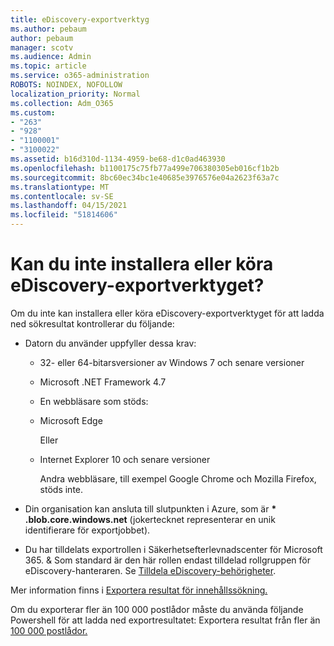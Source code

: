 ```yaml
---
title: eDiscovery-exportverktyg
ms.author: pebaum
author: pebaum
manager: scotv
ms.audience: Admin
ms.topic: article
ms.service: o365-administration
ROBOTS: NOINDEX, NOFOLLOW
localization_priority: Normal
ms.collection: Adm_O365
ms.custom:
- "263"
- "928"
- "1100001"
- "3100022"
ms.assetid: b16d310d-1134-4959-be68-d1c0ad463930
ms.openlocfilehash: b1100175c75fb77a499e706380305eb016cf1b2b
ms.sourcegitcommit: 8bc60ec34bc1e40685e3976576e04a2623f63a7c
ms.translationtype: MT
ms.contentlocale: sv-SE
ms.lasthandoff: 04/15/2021
ms.locfileid: "51814606"
---
```

# <a name="cant-install-or-run-the-ediscovery-export-tool"></a>Kan du inte installera eller köra eDiscovery-exportverktyget?

Om du inte kan installera eller köra eDiscovery-exportverktyget för att ladda ned sökresultat kontrollerar du följande:
  
- Datorn du använder uppfyller dessa krav:

  - 32- eller 64-bitarsversioner av Windows 7 och senare versioner

  - Microsoft .NET Framework 4.7

  - En webbläsare som stöds:

  - Microsoft Edge

    Eller

  - Internet Explorer 10 och senare versioner

    Andra webbläsare, till exempel Google Chrome och Mozilla Firefox, stöds inte.

- Din organisation kan ansluta till slutpunkten i Azure, som är **\* .blob.core.windows.net** (jokertecknet representerar en unik identifierare för exportjobbet).

- Du har tilldelats exportrollen i Säkerhetsefterlevnadscenter för Microsoft 365. &amp; Som standard är den här rollen endast tilldelad rollgruppen för eDiscovery-hanteraren. Se [Tilldela eDiscovery-behörigheter](https://docs.microsoft.com/microsoft-365/compliance/assign-ediscovery-permissions).

Mer information finns i [Exportera resultat för innehållssökning.](https://docs.microsoft.com/microsoft-365/compliance/export-search-results)

Om du exporterar fler än 100 000 postlådor måste du använda följande Powershell för att ladda ned exportresultatet: Exportera resultat från fler än [100 000 postlådor.](https://docs.microsoft.com/microsoft-365/compliance/export-search-results?view=o365-worldwide%23exporting-results-from-more-than-100000-mailboxes)